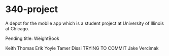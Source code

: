 340-project
===========

A depot for the mobile app which is a student project at University of Illinois at Chicago. 

Pending title: WeightBook

Keith Thomas
Erik Yoyle
Tamer Dissi TRYING TO COMMIT
Jake Vercimak

